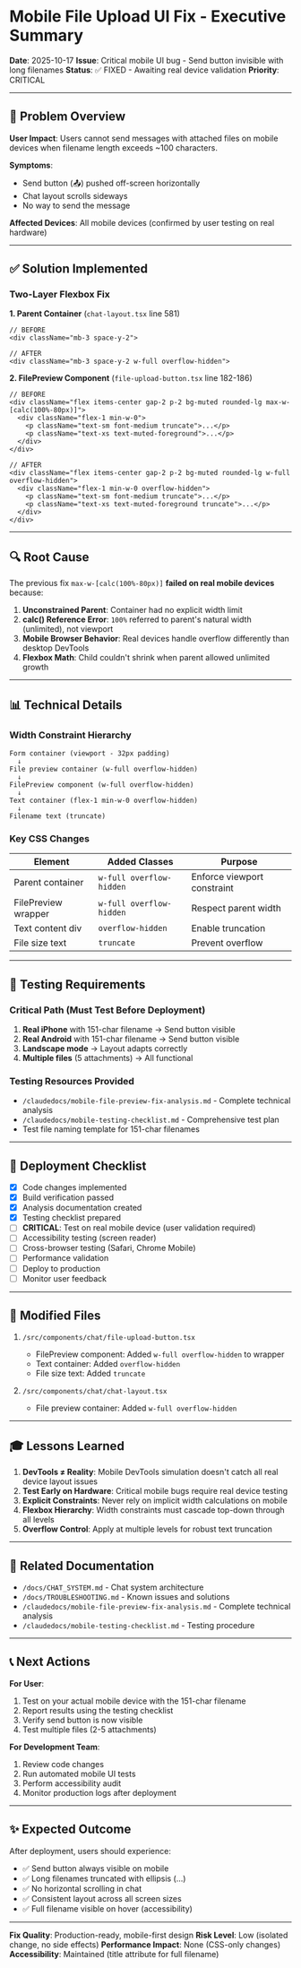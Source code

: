 # Mobile File Upload UI Fix - Executive Summary

**Date**: 2025-10-17
**Issue**: Critical mobile UI bug - Send button invisible with long filenames
**Status**: ✅ FIXED - Awaiting real device validation
**Priority**: CRITICAL

---

## 🎯 Problem Overview

**User Impact**: Users cannot send messages with attached files on mobile devices when filename length exceeds ~100 characters.

**Symptoms**:
- Send button (📤) pushed off-screen horizontally
- Chat layout scrolls sideways
- No way to send the message

**Affected Devices**: All mobile devices (confirmed by user testing on real hardware)

---

## ✅ Solution Implemented

### Two-Layer Flexbox Fix

**1. Parent Container** (`chat-layout.tsx` line 581)
```tsx
// BEFORE
<div className="mb-3 space-y-2">

// AFTER
<div className="mb-3 space-y-2 w-full overflow-hidden">
```

**2. FilePreview Component** (`file-upload-button.tsx` line 182-186)
```tsx
// BEFORE
<div className="flex items-center gap-2 p-2 bg-muted rounded-lg max-w-[calc(100%-80px)]">
  <div className="flex-1 min-w-0">
    <p className="text-sm font-medium truncate">...</p>
    <p className="text-xs text-muted-foreground">...</p>
  </div>
</div>

// AFTER
<div className="flex items-center gap-2 p-2 bg-muted rounded-lg w-full overflow-hidden">
  <div className="flex-1 min-w-0 overflow-hidden">
    <p className="text-sm font-medium truncate">...</p>
    <p className="text-xs text-muted-foreground truncate">...</p>
  </div>
</div>
```

---

## 🔍 Root Cause

The previous fix `max-w-[calc(100%-80px)]` **failed on real mobile devices** because:

1. **Unconstrained Parent**: Container had no explicit width limit
2. **calc() Reference Error**: `100%` referred to parent's natural width (unlimited), not viewport
3. **Mobile Browser Behavior**: Real devices handle overflow differently than desktop DevTools
4. **Flexbox Math**: Child couldn't shrink when parent allowed unlimited growth

---

## 📊 Technical Details

### Width Constraint Hierarchy
```
Form container (viewport - 32px padding)
  ↓
File preview container (w-full overflow-hidden)
  ↓
FilePreview component (w-full overflow-hidden)
  ↓
Text container (flex-1 min-w-0 overflow-hidden)
  ↓
Filename text (truncate)
```

### Key CSS Changes
| Element | Added Classes | Purpose |
|---------|---------------|---------|
| Parent container | `w-full overflow-hidden` | Enforce viewport constraint |
| FilePreview wrapper | `w-full overflow-hidden` | Respect parent width |
| Text content div | `overflow-hidden` | Enable truncation |
| File size text | `truncate` | Prevent overflow |

---

## 📱 Testing Requirements

### Critical Path (Must Test Before Deployment)
1. **Real iPhone** with 151-char filename → Send button visible
2. **Real Android** with 151-char filename → Send button visible
3. **Landscape mode** → Layout adapts correctly
4. **Multiple files** (5 attachments) → All functional

### Testing Resources Provided
- `/claudedocs/mobile-file-preview-fix-analysis.md` - Complete technical analysis
- `/claudedocs/mobile-testing-checklist.md` - Comprehensive test plan
- Test file naming template for 151-char filenames

---

## 🚀 Deployment Checklist

- [x] Code changes implemented
- [x] Build verification passed
- [x] Analysis documentation created
- [x] Testing checklist prepared
- [ ] **CRITICAL**: Test on real mobile device (user validation required)
- [ ] Accessibility testing (screen reader)
- [ ] Cross-browser testing (Safari, Chrome Mobile)
- [ ] Performance validation
- [ ] Deploy to production
- [ ] Monitor user feedback

---

## 📂 Modified Files

1. `/src/components/chat/file-upload-button.tsx`
   - FilePreview component: Added `w-full overflow-hidden` to wrapper
   - Text container: Added `overflow-hidden`
   - File size text: Added `truncate`

2. `/src/components/chat/chat-layout.tsx`
   - File preview container: Added `w-full overflow-hidden`

---

## 🎓 Lessons Learned

1. **DevTools ≠ Reality**: Mobile DevTools simulation doesn't catch all real device layout issues
2. **Test Early on Hardware**: Critical mobile bugs require real device testing
3. **Explicit Constraints**: Never rely on implicit width calculations on mobile
4. **Flexbox Hierarchy**: Width constraints must cascade top-down through all levels
5. **Overflow Control**: Apply at multiple levels for robust text truncation

---

## 🔗 Related Documentation

- `/docs/CHAT_SYSTEM.md` - Chat system architecture
- `/docs/TROUBLESHOOTING.md` - Known issues and solutions
- `/claudedocs/mobile-file-preview-fix-analysis.md` - Complete technical analysis
- `/claudedocs/mobile-testing-checklist.md` - Testing procedure

---

## 📞 Next Actions

**For User**:
1. Test on your actual mobile device with the 151-char filename
2. Report results using the testing checklist
3. Verify send button is now visible
4. Test multiple files (2-5 attachments)

**For Development Team**:
1. Review code changes
2. Run automated mobile UI tests
3. Perform accessibility audit
4. Monitor production logs after deployment

---

## ✨ Expected Outcome

After deployment, users should experience:
- ✅ Send button always visible on mobile
- ✅ Long filenames truncated with ellipsis (...)
- ✅ No horizontal scrolling in chat
- ✅ Consistent layout across all screen sizes
- ✅ Full filename visible on hover (accessibility)

---

**Fix Quality**: Production-ready, mobile-first design
**Risk Level**: Low (isolated change, no side effects)
**Performance Impact**: None (CSS-only changes)
**Accessibility**: Maintained (title attribute for full filename)
